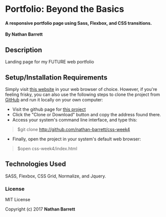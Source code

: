 # Portfolio: Beyond the Basics

#### A responsive portfolio page using Sass, Flexbox, and CSS transitions.

#### By **Nathan Barrett**

## Description

Landing page for my FUTURE web portfolio

## Setup/Installation Requirements

Simply visit [this website](http://nathan-barrett.github.io/css-week4) in your web browser of choice. However, if you're feeling frisky, you can also use the following steps to clone the project from [GitHub](http://github.com) and run it locally on your own computer:

 * Visit the github page for [this project](http://github.com/nathan-barrett/css-week4)
 * Click the "Clone or Download" button and copy the address found there.
 * Access your system's command line interface, and type this:  
 >$git clone http://github.com/nathan-barrett/css-week4

 * Finally, open the project in your system's default web browser:
 >$open css-week4/index.html



## Technologies Used

SASS, Flexbox, CSS Grid, Normalize, and Jquery. 

### License

MIT License

Copyright (c) 2017 **Nathan Barrett**
